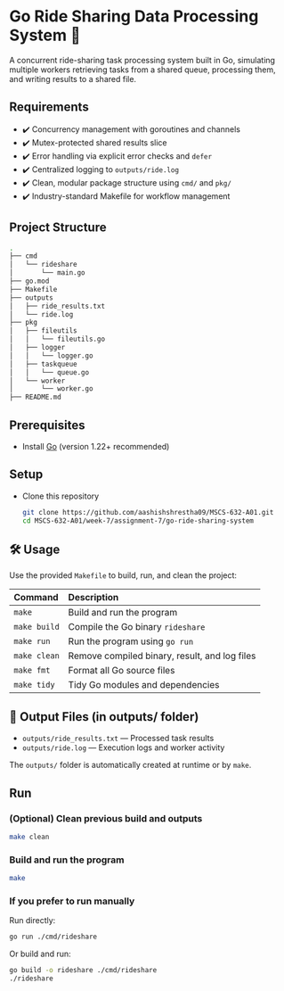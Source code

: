 # Go Ride Sharing Data Processing System 🚗

A concurrent ride-sharing task processing system built in Go, simulating multiple workers retrieving tasks from a shared queue, processing them, and writing results to a shared file.

## Requirements

- ✔️ Concurrency management with goroutines and channels
- ✔️ Mutex-protected shared results slice
- ✔️ Error handling via explicit error checks and `defer`
- ✔️ Centralized logging to `outputs/ride.log`
- ✔️ Clean, modular package structure using `cmd/` and `pkg/`
- ✔️ Industry-standard Makefile for workflow management

## Project Structure

```bash
.
├── cmd
│   └── rideshare
│       └── main.go
├── go.mod
├── Makefile
├── outputs
│   ├── ride_results.txt
│   └── ride.log
├── pkg
│   ├── fileutils
│   │   └── fileutils.go
│   ├── logger
│   │   └── logger.go
│   ├── taskqueue
│   │   └── queue.go
│   └── worker
│       └── worker.go
├── README.md
```

## Prerequisites

- Install [Go](https://go.dev/) (version 1.22+ recommended)

## Setup

- Clone this repository

  ```bash
  git clone https://github.com/aashishshrestha09/MSCS-632-A01.git
  cd MSCS-632-A01/week-7/assignment-7/go-ride-sharing-system
  ```

## 🛠️ Usage

Use the provided `Makefile` to build, run, and clean the project:

| Command      | Description                                   |
| :----------- | :-------------------------------------------- |
| `make`       | Build and run the program                     |
| `make build` | Compile the Go binary `rideshare`             |
| `make run`   | Run the program using `go run`                |
| `make clean` | Remove compiled binary, result, and log files |
| `make fmt`   | Format all Go source files                    |
| `make tidy`  | Tidy Go modules and dependencies              |

## 📄 Output Files (in outputs/ folder)

- `outputs/ride_results.txt` — Processed task results
- `outputs/ride.log` — Execution logs and worker activity

The `outputs/` folder is automatically created at runtime or by `make`.

## Run

### (Optional) Clean previous build and outputs

```bash
make clean
```

### Build and run the program

```bash
make
```

### If you prefer to run manually

Run directly:

```bash
go run ./cmd/rideshare
```

Or build and run:

```bash
go build -o rideshare ./cmd/rideshare
./rideshare
```

